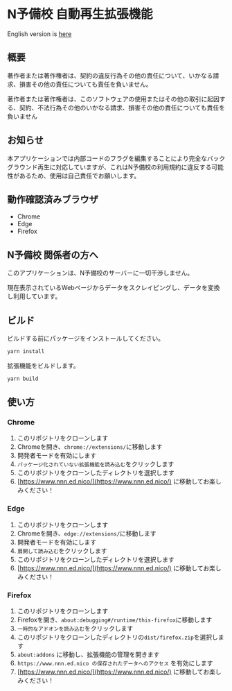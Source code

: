 # N予備校 自動再生拡張機能

English version is [here](README.md)

## 概要

著作者または著作権者は、契約の違反行為その他の責任について、いかなる請求、損害その他の責任についても責任を負いません。

著作者または著作権者は、このソフトウェアの使用またはその他の取引に起因する、契約、不法行為その他のいかなる請求、損害その他の責任についても責任を負いません

## お知らせ

本アプリケーションでは内部コードのフラグを編集することにより完全なバックグラウンド再生に対応していますが、これはN予備校の利用規約に違反する可能性があるため、使用は自己責任でお願いします。

## 動作確認済みブラウザ

- Chrome
- Edge
- Firefox

## N予備校 関係者の方へ

このアプリケーションは、N予備校のサーバーに一切干渉しません。

現在表示されているWebページからデータをスクレイピングし、データを変換し利用しています。

## ビルド

ビルドする前にパッケージをインストールしてください。

```bash
yarn install
```

拡張機能をビルドします。

```bash
yarn build
```

## 使い方

### Chrome

1. このリポジトリをクローンします
2. Chromeを開き、`chrome://extensions/`に移動します
3. 開発者モードを有効にします
4. `パッケージ化されていない拡張機能を読み込む`をクリックします
5. このリポジトリをクローンしたディレクトリを選択します
6. [https://www.nnn.ed.nico/](https://www.nnn.ed.nico/) に移動してお楽しみください！

### Edge

1. このリポジトリをクローンします
2. Chromeを開き、`edge://extensions/`に移動します
3. 開発者モードを有効にします
4. `展開して読み込む`をクリックします
5. このリポジトリをクローンしたディレクトリを選択します
6. [https://www.nnn.ed.nico/](https://www.nnn.ed.nico/) に移動してお楽しみください！

### Firefox

1. このリポジトリをクローンします
2. Firefoxを開き、`about:debugging#/runtime/this-firefox`に移動します
3. `一時的なアドオンを読み込む`をクリックします
4. このリポジトリをクローンしたディレクトリの`dist/firefox.zip`を選択します
5. `about:addons` に移動し、拡張機能の管理を開きます
6. `https://www.nnn.ed.nico の保存されたデータへのアクセス` を有効にします
7. [https://www.nnn.ed.nico/](https://www.nnn.ed.nico/) に移動してお楽しみください！
